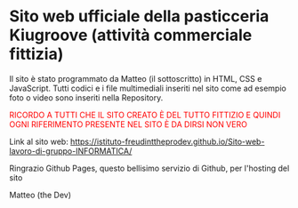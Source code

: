 # Sito web ufficiale della pasticceria Kiugroove (attività commerciale fittizia)

Il sito è stato programmato da Matteo (il sottoscritto) in HTML, CSS e JavaScript.
Tutti codici e i file multimediali inseriti nel sito come ad esempio foto o video sono inseriti nella Repository.

<span style="color:red;">RICORDO A TUTTI CHE IL SITO CREATO È DEL TUTTO FITTIZIO E QUINDI OGNI RIFERIMENTO PRESENTE NEL SITO È DA DIRSI NON VERO</span>

Link al sito web: https://istituto-freudinttheprodev.github.io/Sito-web-lavoro-di-gruppo-INFORMATICA/

Ringrazio Github Pages, questo bellisimo servizio di Github, per l'hosting del sito

Matteo (the Dev)
